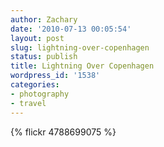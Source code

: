 ```yaml
---
author: Zachary
date: '2010-07-13 00:05:54'
layout: post
slug: lightning-over-copenhagen
status: publish
title: Lightning Over Copenhagen
wordpress_id: '1538'
categories:
- photography
- travel
---
```


{% flickr 4788699075 %}
